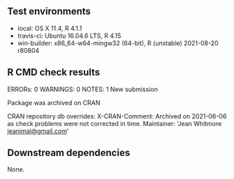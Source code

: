 ## Test environments
* local: OS X 11.4, R 4.1.1 
* travis-ci: Ubuntu 16.04.6 LTS, R 4.15 
* win-builder: x86_64-w64-mingw32 (64-bit), R (unstable) 2021-08-20 r80804

## R CMD check results
ERRORs: 0
WARNINGS: 0
NOTES: 1 
  New submission
  
  
  Package was archived on CRAN
  
  CRAN repository db overrides:
    X-CRAN-Comment: Archived on 2021-06-06 as check problems were not
      corrected in time.
  Maintainer: 'Jean Whitmore <jeanimal@gmail.com>'

## Downstream dependencies
None.

